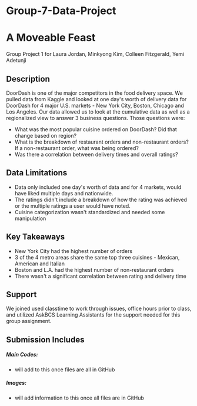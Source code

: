 # Group-7-Data-Project

# A Moveable Feast
Group Project 1 for Laura Jordan, Minkyong Kim, Colleen Fitzgerald, Yemi Adetunji

## Description
DoorDash is one of the major competitors in the food delivery space. We pulled data from Kaggle and looked at one day's worth of delivery data for DoorDash for 4 major U.S. markets - New York City, Boston, Chicago and Los Angeles. Our data allowed us to look at the cumulative data as well as a regionalized view to answer 3 business questions. Those questions were:
* What was the most popular cuisine ordered on DoorDash? Did that change based on region?
* What is the breakdown of restaurant orders and non-restaurant orders? If a non-restaurant order, what was being ordered?
* Was there a correlation between delivery times and overall ratings?

## Data Limitations
* Data only included one day's worth of data and for 4 markets, would have liked multiple days and nationwide.
* The ratings didn't include a breakdown of how the rating was achieved or the multiple ratings a user would have noted.
* Cuisine categorization wasn't standardized and needed some manipulation

## Key Takeaways
* New York City had the highest number of orders
* 3 of the 4 metro areas share the same top three cuisines - Mexican, American and Italian
* Boston and L.A. had the highest number of non-restaurant orders
* There wasn't a significant correlation between rating and delivery time

## Support
We joined used classtime to work through issues, office hours prior to class, and utilized AskBCS Learning Assistants for the support needed for this group assignment.

## Submission Includes
##### Main Codes:
* will add to this once files are all in GitHub
##### Images:
* will add information to this once all files are in GitHub
